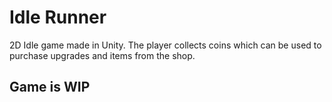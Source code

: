 # Idle Runner

2D Idle game made in Unity. The player collects coins which can be used to purchase upgrades and items from the shop.

## Game is WIP